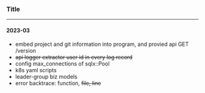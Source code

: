 ### Title
---

#### 2023-03
- embed project and git information into program, and provied api GET /version
- ~~api logger extractor user id in every log record~~
- config max_connections of sqlx::Pool<Postgress>
- k8s yaml scripts
- leader-group biz models
- error backtrace: function, ~~file, line~~
